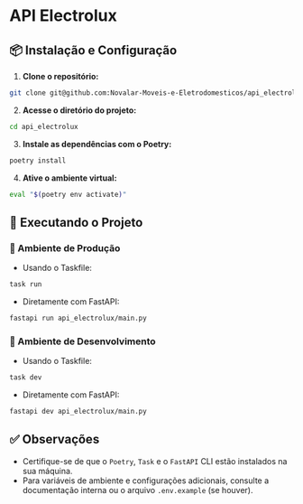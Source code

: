 # API Electrolux

## 📦 Instalação e Configuração

1. **Clone o repositório:**

```bash
git clone git@github.com:Novalar-Moveis-e-Eletrodomesticos/api_electrolux.git
```

2. **Acesse o diretório do projeto:**

```bash
cd api_electrolux
```

3. **Instale as dependências com o Poetry:**

```bash
poetry install
```

4. **Ative o ambiente virtual:**

```bash
eval "$(poetry env activate)"
```

## 🚀 Executando o Projeto

### 🔹 Ambiente de Produção

* Usando o Taskfile:

```bash
task run
```

* Diretamente com FastAPI:

```bash
fastapi run api_electrolux/main.py
```

### 🔹 Ambiente de Desenvolvimento

* Usando o Taskfile:

```bash
task dev
```

* Diretamente com FastAPI:

```bash
fastapi dev api_electrolux/main.py
```

## ✅ Observações

* Certifique-se de que o `Poetry`, `Task` e o `FastAPI` CLI estão instalados na sua máquina.
* Para variáveis de ambiente e configurações adicionais, consulte a documentação interna ou o arquivo `.env.example` (se houver).